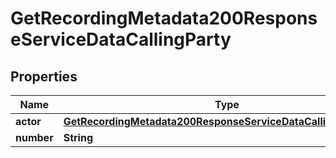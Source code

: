 

# GetRecordingMetadata200ResponseServiceDataCallingParty


## Properties

| Name | Type | Description | Notes |
|------------ | ------------- | ------------- | -------------|
|**actor** | [**GetRecordingMetadata200ResponseServiceDataCallingPartyActor**](GetRecordingMetadata200ResponseServiceDataCallingPartyActor.md) |  |  [optional] |
|**number** | **String** |  |  [optional] |



